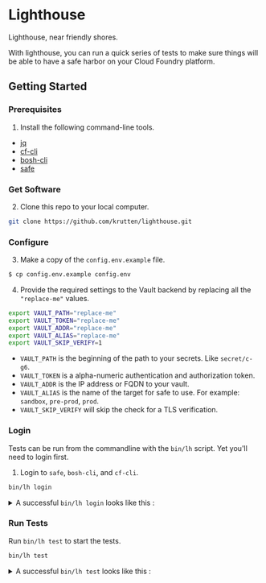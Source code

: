 # Lighthouse

Lighthouse, near friendly shores.

With lighthouse, you can run a quick series of tests to make sure things will be able to have a safe harbor on your Cloud Foundry platform.

## Getting Started

### Prerequisites

1. Install the following command-line tools.

* [jq](https://stedolan.github.io/jq/download/)
* [cf-cli](https://docs.cloudfoundry.org/cf-cli/install-go-cli.html)
* [bosh-cli](https://bosh.io/docs/cli-v2-install/)
* [safe](https://github.com/starkandwayne/safe#attention-homebrew-users)

### Get Software

2. Clone this repo to your local computer.

```bash
git clone https://github.com/krutten/lighthouse.git
```

### Configure

3. Make a copy of the `config.env.example` file.

```bash
$ cp config.env.example config.env
```

4. Provide the required settings to the Vault backend by replacing all the `"replace-me"` values.

```bash
export VAULT_PATH="replace-me"
export VAULT_TOKEN="replace-me"
export VAULT_ADDR="replace-me"
export VAULT_ALIAS="replace-me"
export VAULT_SKIP_VERIFY=1
```

* `VAULT_PATH` is the beginning of the path to your secrets.  Like `secret/c-g6`.
* `VAULT_TOKEN` is a alpha-numeric authentication and authorization token.
* `VAULT_ADDR` is the IP address or FQDN to your vault.
* `VAULT_ALIAS` is the name of the target for safe to use. For example: `sandbox`, `pre-prod`, `prod`.
* `VAULT_SKIP_VERIFY` will skip the check for a TLS verification.

### Login

Tests can be run from the commandline with the `bin/lh` script.  Yet you'll need to login first.

1. Login to `safe`, `bosh-cli`, and `cf-cli`.

```bash
bin/lh login
```

<p><details><summary>A successful <code>bin/lh login</code> looks like this :</summary>

```bash
$ bin/lh login


==\
===> Logging into safe.
==/

Now targeting lab at https://10.200.130.4

Authenticating against  at https://10.200.130.4


==\
===> Logging into bosh.
==/

Using environment '10.200.195.1' as client 'admin'

Name      xjkevin-bosh
UUID      7fc1393a-05b8-4312-a000-05f532a32465
Version   268.2.0 (00000000)
CPI       vsphere_cpi
Features  compiled_package_cache: disabled
          config_server: enabled
          local_dns: enabled
          power_dns: disabled
          snapshots: disabled
User      admin

Succeeded
Successfully authenticated with UAA

Succeeded


==\
===> Logging into cf.
==/

Setting api endpoint to https://api.system.xjkevin.scalecf.net...
OK

api endpoint:   https://api.system.xjkevin.scalecf.net
api version:    2.114.0
API endpoint: https://api.system.xjkevin.scalecf.net
Authenticating...
OK
Use 'cf target' to view or set your target org and space.
api endpoint:   https://api.system.xjkevin.scalecf.net
api version:    2.114.0
user:           admin
org:            system
space:          dev


==\
===> Logged into all systems.
==/
```

</details></p>

### Run Tests

Run `bin/lh test` to start the tests.

```bash
bin/lh test
```

<p><details><summary>A successful <code>bin/lh test</code> looks like this :</summary>

```bash
$ bin/lh test


==\
===> Running BOSH tests.
==/

PASSED


==\
===> Running CF tests.
==/

FAILED  Application data  validation for org 'starkandwayne'
REASON Org does not exist
FAILED  Application data  validation for org 'starkandwayne'
REASON Org does not exist
FAILED  Is feature flag diego_docker enabled?
FAILED  Is feature flag set_roles enabled?
REASON Feature flag set_roles does not exist
PASSED  Is feature flag env_var_visibility enabled?
PASSED  Is feature flag service_instance_sharing disabled?
FAILED  Is feature flag hide_marketplace_from_unauthenticated_users disabled?
REASON Feature flag hide_marketplace_from_unauthenticated_users does not exis
FAILED  Does org starkandwayne exist?
FAILED  Does org Idonotexist exist?
FAILED  Does org cfdev-org exist?
FAILED  Does the expected spaces exist in org cfdev-org?
REASON Org does not exit
FAILED  Does the expected spaces exist in org starkandwayne?
REASON Org does not exit
```

</details></p>